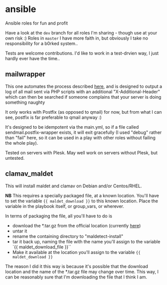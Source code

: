 # ansible
Ansible roles for fun and profit

Have a look at the `dev` branch for all roles I'm sharing - though use at your own risk :) Roles in `master` I have more faith in, but obviously I take no responsibility for a b0rked system..

Tests are welcome contributions. I'd like to work in a test-drvien way, I just hardly ever have the time..

## mailwrapper
This one automates the process described [here](http://kb.odin.com/en/114845), and is designed to output a log of all mail sent via PHP scripts with an additional "X-Additional-Header" which can then be searched if someone complains that your server is doing something naughty

It only works with Postfix (as opposed to qmail) for now, but from what I can see, postfix is far preferable to qmail anyway :)

It's designed to be idempotent via the main.yml, so if a file called sendmail.postfix-wrapper exists, it will exit gracefully (I used "debug" rather than "fail" here, so it can be used in a play with other roles without failing the whole play).

Tested on servers with Plesk. May well work on servers without Plesk, but untested.
## clamav_maldet
This will install maldet and clamav on Debian and/or Centos/RHEL.

**NB** This requires a specially packaged file, at a known location. You'll have to set the variable `{{ maldet_download }}` to this known location. Place the variable in the playbook itself, or group_vars, or wherever.

In terms of packaging the file, all you'll have to do is 

  - download the *.tar.gz from the official location (currently [here](http://www.rfxn.com/downloads/maldetect-current.tar.gz))
  - untar it
  - rename the containing directory to "maldetect-install"
  - tar it back up, naming the file with the name you'll assign to the variable `{{ maldet_download_file }}``
  - Make it available at the location you'll assign to the variable `{{ maldet_download }}`

The reason I did it this way is because it's possible that the download location and the name of the *.tar.gz file may change over time. This way, I can be reasonably sure that I'm downloading the file that I think I am.
